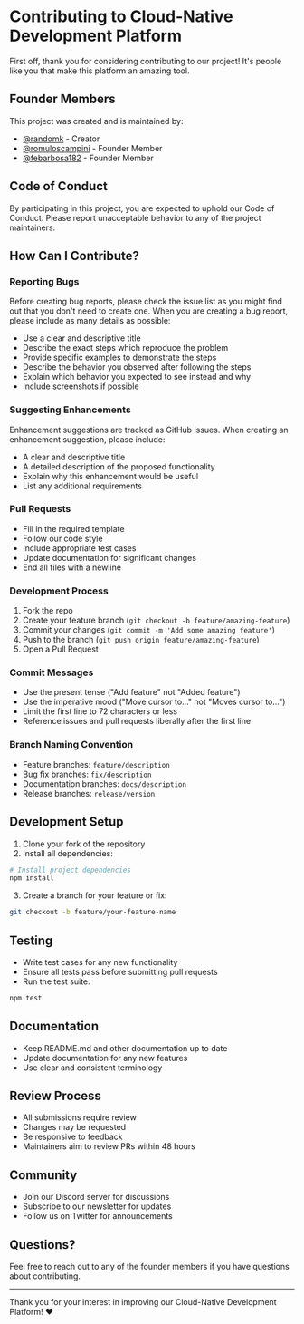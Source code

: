 # Contributing to Cloud-Native Development Platform

First off, thank you for considering contributing to our project! It's people like you that make this platform an amazing tool.

## Founder Members

This project was created and is maintained by:

- [@randomk](https://github.com/randomk) - Creator
- [@romuloscampini](https://github.com/romuloscampini) - Founder Member
- [@febarbosa182](https://github.com/febarbosa182) - Founder Member

## Code of Conduct

By participating in this project, you are expected to uphold our Code of Conduct. Please report unacceptable behavior to any of the project maintainers.

## How Can I Contribute?

### Reporting Bugs

Before creating bug reports, please check the issue list as you might find out that you don't need to create one. When you are creating a bug report, please include as many details as possible:

* Use a clear and descriptive title
* Describe the exact steps which reproduce the problem
* Provide specific examples to demonstrate the steps
* Describe the behavior you observed after following the steps
* Explain which behavior you expected to see instead and why
* Include screenshots if possible

### Suggesting Enhancements

Enhancement suggestions are tracked as GitHub issues. When creating an enhancement suggestion, please include:

* A clear and descriptive title
* A detailed description of the proposed functionality
* Explain why this enhancement would be useful
* List any additional requirements

### Pull Requests

* Fill in the required template
* Follow our code style
* Include appropriate test cases
* Update documentation for significant changes
* End all files with a newline

### Development Process

1. Fork the repo
2. Create your feature branch (`git checkout -b feature/amazing-feature`)
3. Commit your changes (`git commit -m 'Add some amazing feature'`)
4. Push to the branch (`git push origin feature/amazing-feature`)
5. Open a Pull Request

### Commit Messages

* Use the present tense ("Add feature" not "Added feature")
* Use the imperative mood ("Move cursor to..." not "Moves cursor to...")
* Limit the first line to 72 characters or less
* Reference issues and pull requests liberally after the first line

### Branch Naming Convention

* Feature branches: `feature/description`
* Bug fix branches: `fix/description`
* Documentation branches: `docs/description`
* Release branches: `release/version`

## Development Setup

1. Clone your fork of the repository
2. Install all dependencies:
```bash
# Install project dependencies
npm install
```

3. Create a branch for your feature or fix:
```bash
git checkout -b feature/your-feature-name
```

## Testing

* Write test cases for any new functionality
* Ensure all tests pass before submitting pull requests
* Run the test suite:
```bash
npm test
```

## Documentation

* Keep README.md and other documentation up to date
* Update documentation for any new features
* Use clear and consistent terminology

## Review Process

* All submissions require review
* Changes may be requested
* Be responsive to feedback
* Maintainers aim to review PRs within 48 hours

## Community

* Join our Discord server for discussions
* Subscribe to our newsletter for updates
* Follow us on Twitter for announcements

## Questions?

Feel free to reach out to any of the founder members if you have questions about contributing.

---

Thank you for your interest in improving our Cloud-Native Development Platform! ❤️
